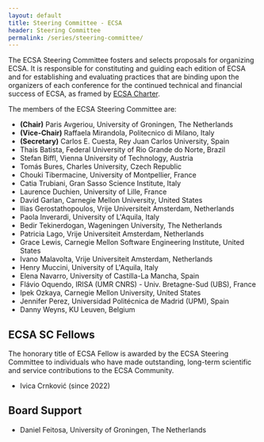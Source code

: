 ```yaml
---
layout: default
title: Steering Committee - ECSA
header: Steering Committee
permalink: /series/steering-committee/
---
```


The ECSA Steering Committee fosters and selects proposals for organizing ECSA. It is responsible for constituting and guiding each edition of ECSA and for establishing and evaluating practices that are binding upon the organizers of each conference for the continued technical and financial success of ECSA, as framed by [ECSA Charter](/assets/docs/ECSA-Steering_Committee_Charter-v2023-11-01.pdf).

The members of the ECSA Steering Committee are:

* **(Chair)** Paris Avgeriou, University of Groningen, The Netherlands
* **(Vice-Chair)** Raffaela Mirandola, Politecnico di Milano, Italy
* **(Secretary)** Carlos E. Cuesta, Rey Juan Carlos University, Spain
* Thais Batista, Federal University of Rio Grande do Norte, Brazil
* Stefan Biffl, Vienna University of Technology, Austria
* Tomás Bures, Charles University, Czech Republic
* Chouki Tibermacine, University of Montpellier, France
* Catia Trubiani, Gran Sasso Science Institute, Italy
* Laurence Duchien, University of Lille, France
* David Garlan, Carnegie Mellon University, United States
* Ilias Gerostathopoulos, Vrije Universiteit Amsterdam, Netherlands
* Paola Inverardi, University of L'Aquila, Italy
* Bedir Tekinerdogan, Wageningen University, The Netherlands
* Patricia Lago, Vrije Universiteit Amsterdam, Netherlands
* Grace Lewis, Carnegie Mellon Software Engineering Institute, United States
* Ivano Malavolta, Vrije Universiteit Amsterdam, Netherlands
* Henry Muccini, University of L'Aquila, Italy
* Elena Navarro, University of Castilla-La Mancha, Spain
* Flávio Oquendo, IRISA (UMR CNRS) - Univ. Bretagne-Sud (UBS), France
* Ipek Ozkaya, Carnegie Mellon University, United States
* Jennifer Perez, Universidad Politécnica de Madrid (UPM), Spain
* Danny Weyns, KU Leuven, Belgium

## ECSA SC Fellows

The honorary title of ECSA Fellow is awarded by the ECSA Steering Committee to individuals who have made outstanding, long-term scientific and service contributions to the ECSA Community.

* Ivica Crnković (since 2022)

## Board Support

* Daniel Feitosa, University of Groningen, The Netherlands
